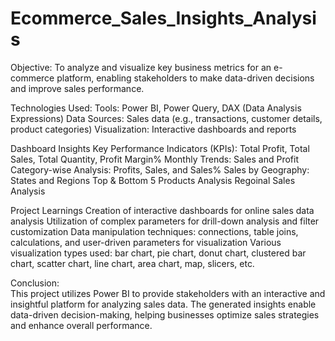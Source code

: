 # Ecommerce_Sales_Insights_Analysis
Objective:
To analyze and visualize key business metrics for an e-commerce platform, enabling stakeholders to make data-driven decisions and improve sales performance.

Technologies Used:
Tools: Power BI, Power Query, DAX (Data Analysis Expressions)
Data Sources: Sales data (e.g., transactions, customer details, product categories)
Visualization: Interactive dashboards and reports

Dashboard Insights
Key Performance Indicators (KPIs): Total Profit, Total Sales, Total Quantity, Profit Margin%
Monthly Trends: Sales and Profit
Category-wise Analysis: Profits, Sales, and Sales%
Sales by Geography: States and Regions
Top & Bottom 5 Products Analysis
Regoinal Sales Analysis

Project Learnings
Creation of interactive dashboards for online sales data analysis
Utilization of complex parameters for drill-down analysis and filter customization
Data manipulation techniques: connections, table joins, calculations, and user-driven parameters for visualization
Various visualization types used: bar chart, pie chart, donut chart, clustered bar chart, scatter chart, line chart, area chart, map, slicers, etc.

Conclusion:  
This project utilizes Power BI to provide stakeholders with an interactive and insightful platform for analyzing sales data. The generated insights enable data-driven decision-making, helping businesses optimize sales strategies and enhance overall performance.
